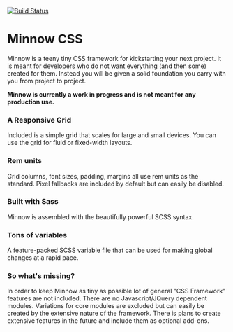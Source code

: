 [![Build Status](https://travis-ci.org/ulinaaron/minnow-css.svg?branch=develop)](https://travis-ci.org/ulinaaron/minnow-css)

# Minnow CSS

Minnow is a teeny tiny CSS framework for kickstarting your next project. It is meant for developers who do not want everything (and then some) created for them. Instead you will be given a solid foundation you carry with you from project to project.

**Minnow is currently a work in progress and is not meant for any production use.**

### A Responsive Grid

Included is a simple grid that scales for large and small devices. You can use the grid for fluid or fixed-width layouts.

### Rem units

Grid columns, font sizes, padding, margins all use rem units as the standard. Pixel fallbacks are included by default but can easily be disabled.

### Built with Sass

Minnow is assembled with the beautifully powerful SCSS syntax.

### Tons of variables

A feature-packed SCSS variable file that can be used for making global changes at a rapid pace.

### So what's missing?

In order to keep Minnow as tiny as possible lot of general "CSS Framework" features are not included. There are no Javascript/JQuery dependent modules. Variations for core modules are excluded but can easily be created by the extensive nature of the framework. There is plans to create extensive features in the future and include them as optional add-ons.
